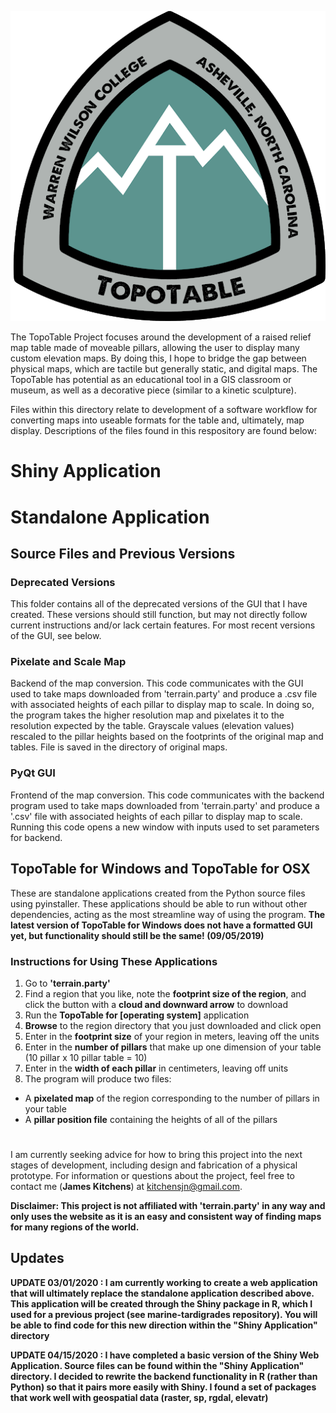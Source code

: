 <p align="center">
  <img src="https://github.com/kitchensjn/TopoTable/blob/master/TopoTableLogo.png">
</p>

The TopoTable Project focuses around the development of a raised relief map table made of moveable pillars, allowing the user to display many custom elevation maps. By doing this, I hope to bridge the gap between physical maps, which are tactile but generally static, and digital maps. The TopoTable has potential as an educational tool in a GIS classroom or museum, as well as a decorative piece (similar to a kinetic sculpture).

Files within this directory relate to development of a software workflow for converting maps into useable formats for the table and, ultimately, map display. Descriptions of the files found in this respository are found below:

# Shiny Application

# Standalone Application

## Source Files and Previous Versions

### Deprecated Versions
This folder contains all of the deprecated versions of the GUI that I have created. These versions should still function, but may not directly follow current instructions and/or lack certain features. For most recent versions of the GUI, see below.

### Pixelate and Scale Map
Backend of the map conversion. This code communicates with the GUI used to take maps downloaded from 'terrain.party' and produce a .csv file with associated heights of each pillar to display map to scale. In doing so, the program takes the higher resolution map and pixelates it to the resolution expected by the table. Grayscale values (elevation values) rescaled to the pillar heights based on the footprints of the original map and tables. File is saved in the directory of original maps.

### PyQt GUI
Frontend of the map conversion. This code communicates with the backend program used to take maps downloaded from 'terrain.party' and produce a '.csv' file with associated heights of each pillar to display map to scale. Running this code opens a new window with inputs used to set parameters for backend.

## TopoTable for Windows and TopoTable for OSX
These are standalone applications created from the Python source files using pyinstaller. These applications should be able to run without other dependencies, acting as the most streamline way of using the program. **The latest version of TopoTable for Windows does not have a formatted GUI yet, but functionality should still be the same! (09/05/2019)**

### Instructions for Using These Applications
1. Go to **'terrain.party'**
2. Find a region that you like, note the **footprint size of the region**, and click the button with a **cloud and downward arrow** to download
3. Run the **TopoTable for [operating system]** application
4. **Browse** to the region directory that you just downloaded and click open
5. Enter in the **footprint size** of your region in meters, leaving off the units
6. Enter in the **number of pillars** that make up one dimension of your table (10 pillar x 10 pillar table = 10)
7. Enter in the **width of each pillar** in centimeters, leaving off units
8. The program will produce two files:
- A **pixelated map** of the region corresponding to the number of pillars in your table 
- A **pillar position file** containing the heights of all of the pillars

#
I am currently seeking advice for how to bring this project into the next stages of development, including design and fabrication of a physical prototype. For information or questions about the project, feel free to contact me (**James Kitchens**) at kitchensjn@gmail.com.

**Disclaimer: This project is not affiliated with 'terrain.party' in any way and only uses the website as it is an easy and consistent way of finding maps for many regions of the world.**

## Updates
****UPDATE 03/01/2020 : I am currently working to create a web application that will ultimately replace the standalone application described above. This application will be created through the Shiny package in R, which I used for a previous project (see marine-tardigrades repository). You will be able to find code for this new direction within the "Shiny Application" directory****

****UPDATE 04/15/2020 : I have completed a basic version of the Shiny Web Application. Source files can be found within the "Shiny Application" directory. I decided to rewrite the backend functionality in R (rather than Python) so that it pairs more easily with Shiny. I found a set of packages that work well with geospatial data (raster, sp, rgdal, elevatr)****
